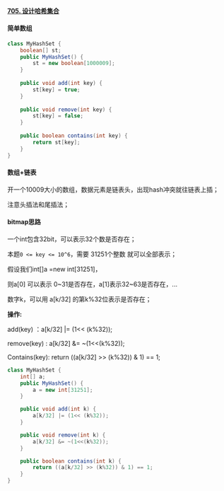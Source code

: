 



#### [705. 设计哈希集合](https://leetcode.cn/problems/design-hashset/)



#### 简单数组



```java
class MyHashSet {
    boolean[] st;
    public MyHashSet() {
        st = new boolean[1000009];
    }
    
    public void add(int key) {
        st[key] = true;
    }
    
    public void remove(int key) {
        st[key] = false;
    }
    
    public boolean contains(int key) {
        return st[key];
    }
}
```





#### 数组+链表



开一个10009大小的数组，数据元素是链表头，出现hash冲突就往链表上插；

注意头插法和尾插法；





#### bitmap思路

一个int包含32bit，可以表示32个数是否存在；

本题`0 <= key <= 10^6`，需要 31251个整数 就可以全部表示；



假设我们int[]a =new int[31251]，

则a[0] 可以表示 0~31是否存在，a[1]表示32~63是否存在，...



数字k，可以用 a[k/32] 的第k%32位表示是否存在；



**操作:**

add(key) ：a[k/32] |= (1<< (k%32));

remove(key) : a[k/32] &= ~(1<<(k%32));

Contains(key): return ((a[k/32] >> (k%32)) & 1) == 1; 



```java
class MyHashSet {
    int[] a;
    public MyHashSet() {
        a = new int[31251];
    }

    public void add(int k) {
        a[k/32] |= (1<< (k%32));
    }

    public void remove(int k) {
        a[k/32] &= ~(1<<(k%32));
    }

    public boolean contains(int k) {
        return ((a[k/32] >> (k%32)) & 1) == 1; 
    }
}

```







